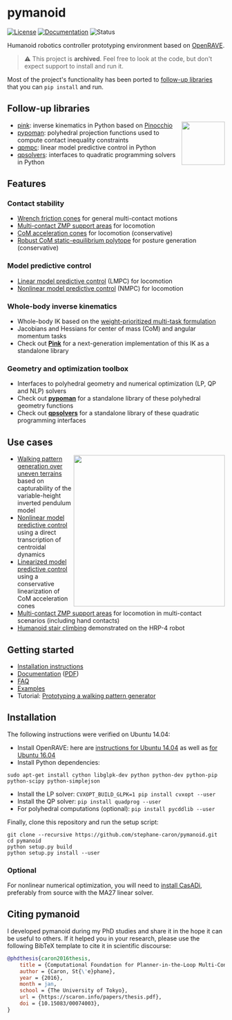 # pymanoid

[![License](https://img.shields.io/badge/License-GPLv3-green.svg)](https://opensource.org/licenses/GPL-3.0)
[![Documentation](https://img.shields.io/badge/docs-online-brightgreen?logo=read-the-docs&style=flat)](https://scaron.info/doc/pymanoid/)
![Status](https://img.shields.io/badge/status-archive-lightgrey.svg)

Humanoid robotics controller prototyping environment based on [OpenRAVE](https://github.com/rdiankov/openrave).

> ⚠️ This project is **archived**. Feel free to look at the code, but don't expect support to install and run it.

Most of the project's functionality has been ported to [follow-up libraries](#follow-up-libraries) that you can ``pip install`` and run.

## Follow-up libraries

<a href="https://github.com/stephane-caron/pink">
    <img src="https://user-images.githubusercontent.com/1189580/172797197-9aa46561-cfaa-4046-bd60-f681d85b055d.png" align="right" height=100>
</a>

- [pink](https://github.com/stephane-caron/pink): inverse kinematics in Python based on [Pinocchio](https://github.com/stack-of-tasks/pinocchio/)
- [pypoman](https://github.com/stephane-caron/pypoman): polyhedral projection functions used to compute contact inequality constraints
- [qpmpc](https://github.com/stephane-caron/qpmpc): linear model predictive control in Python
- [qpsolvers](https://github.com/qpsolvers/qpsolvers): interfaces to quadratic programming solvers in Python

## Features

### Contact stability

- [Wrench friction cones](http://www.roboticsproceedings.org/rss11/p28.pdf) for general multi-contact motions
- [Multi-contact ZMP support areas](https://hal.archives-ouvertes.fr/hal-02108589/document) for locomotion
- [CoM acceleration cones](https://hal.archives-ouvertes.fr/hal-01349880/document) for locomotion (conservative)
- [Robust CoM static-equilibrium polytope](https://hal-lirmm.ccsd.cnrs.fr/lirmm-01477362/document) for posture generation (conservative)

### Model predictive control

- [Linear model predictive control](https://hal.archives-ouvertes.fr/hal-01349880/document) (LMPC) for locomotion
- [Nonlinear model predictive control](https://hal.archives-ouvertes.fr/hal-01481052/document) (NMPC) for locomotion

### Whole-body inverse kinematics

- Whole-body IK based on the [weight-prioritized multi-task formulation](https://scaron.info/robot-locomotion/inverse-kinematics.html)
- Jacobians and Hessians for center of mass (CoM) and angular momentum tasks
- Check out **[Pink](https://github.com/stephane-caron/pink)** for a next-generation implementation of this IK as a standalone library

### Geometry and optimization toolbox

- Interfaces to polyhedral geometry and numerical optimization (LP, QP and NLP) solvers
- Check out **[pypoman](https://github.com/stephane-caron/pypoman)** for a standalone library of these polyhedral geometry functions
- Check out **[qpsolvers](https://github.com/qpsolvers/qpsolvers)** for a standalone library of these quadratic programming interfaces

## Use cases

<img src="doc/src/images/logo.png" width="350" align="right" />

- [Walking pattern generation over uneven terrains](https://github.com/stephane-caron/capture-walkgen)
  based on capturability of the variable-height inverted pendulum model
- [Nonlinear model predictive control](https://github.com/stephane-caron/fip-walkgen)
  using a direct transcription of centroidal dynamics
- [Linearized model predictive control](https://github.com/stephane-caron/multi-contact-walkgen)
  using a conservative linearization of CoM acceleration cones
- [Multi-contact ZMP support areas](https://github.com/stephane-caron/multi-contact-zmp)
  for locomotion in multi-contact scenarios (including hand contacts)
- [Humanoid stair climbing](https://github.com/stephane-caron/quasistatic-stair-climbing)
  demonstrated on the HRP-4 robot

## Getting started

- [Installation instructions](#installation)
- [Documentation](https://scaron.info/doc/pymanoid/) ([PDF](https://scaron.info/doc/pymanoid/pymanoid.pdf))
- [FAQ](https://github.com/stephane-caron/pymanoid/wiki/Frequently-Asked-Questions)
- [Examples](/examples)
- Tutorial: [Prototyping a walking pattern generator](https://scaron.info/robot-locomotion/prototyping-a-walking-pattern-generator.html)

## Installation

The following instructions were verified on Ubuntu 14.04:

- Install OpenRAVE: here are [instructions for Ubuntu 14.04](https://scaron.info/robot-locomotion/installing-openrave-on-ubuntu-14.04.html) as well as [for Ubuntu 16.04](https://scaron.info/robot-locomotion/installing-openrave-on-ubuntu-16.04.html)
- Install Python dependencies:
```
sudo apt-get install cython libglpk-dev python python-dev python-pip python-scipy python-simplejson
```
- Install the LP solver: ``CVXOPT_BUILD_GLPK=1 pip install cvxopt --user``
- Install the QP solver: ``pip install quadprog --user``
- For polyhedral computations (optional): ``pip install pycddlib --user``

Finally, clone this repository and run the setup script:
```
git clone --recursive https://github.com/stephane-caron/pymanoid.git
cd pymanoid
python setup.py build
python setup.py install --user
```

### Optional

For nonlinear numerical optimization, you will need to [install
CasADi](https://github.com/casadi/casadi/wiki/InstallationLinux), preferably
from source with the MA27 linear solver.

## Citing pymanoid

I developed pymanoid during my PhD studies and share it in the hope it can be useful to others. If it helped you in your research, please use the following BibTeX template to cite it in scientific discourse:

```bibtex
@phdthesis{caron2016thesis,
    title = {Computational Foundation for Planner-in-the-Loop Multi-Contact Whole-Body Control of Humanoid Robots},
    author = {Caron, St{\'e}phane},
    year = {2016},
    month = jan,
    school = {The University of Tokyo},
    url = {https://scaron.info/papers/thesis.pdf},
    doi = {10.15083/00074003},
}
```
